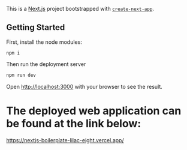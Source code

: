 This is a [Next.js](https://nextjs.org/) project bootstrapped with [`create-next-app`](https://github.com/vercel/next.js/tree/canary/packages/create-next-app).

## Getting Started

First, install the node modules:
```
npm i
```
Then run the deployment server

```bash
npm run dev
```

Open [http://localhost:3000](http://localhost:3000) with your browser to see the result.

# The deployed web application can be found at the link below:
https://nextjs-boilerplate-lilac-eight.vercel.app/
